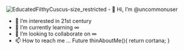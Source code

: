 ![EducatedFilthyCuscus-size_restricted](https://user-images.githubusercontent.com/105605720/168489653-21443f49-9688-4fbc-9a28-86eb7434a170.gif) - 👋 Hi, I’m @uncommonuser
- 👀 I’m interested in 21st century 
- 🌱 I’m currently learning ∞ 
- 💞️ I’m looking to collaborate on ∞ 
- 📫 How to reach me ... 
     Future<Cortana> thinAboutMe(){
        return cortana;
     }


